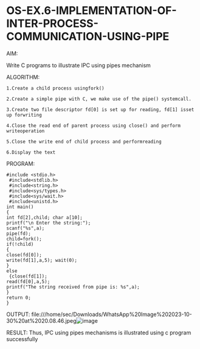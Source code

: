 # OS-EX.6-IMPLEMENTATION-OF-INTER-PROCESS-COMMUNICATION-USING-PIPE

AIM:

Write C programs to illustrate IPC using pipes mechanism

ALGORITHM:
```
1.Create a child process usingfork()

2.Create a simple pipe with C, we make use of the pipe() systemcall.

3.Create two file descriptor fd[0] is set up for reading, fd[1] isset up forwriting

4.Close the read end of parent process using close() and perform writeoperation

5.Close the write end of child process and performreading

6.Display the text
```
PROGRAM:
```
#include <stdio.h>
 #include<stdlib.h>
 #include<string.h>
 #include<sys/types.h>
 #include<sys/wait.h>
 #include<unistd.h>
int main()
{
int fd[2],child; char a[10];
printf("\n Enter the string:");
scanf("%s",a);
pipe(fd);
child=fork();
if(!child)
{
close(fd[0]);
write(fd[1],a,5); wait(0);
}
else
 {close(fd[1]);
read(fd[0],a,5);
printf("The string received from pipe is: %s",a);
}
return 0;
} 

```
OUTPUT:
file:///home/sec/Downloads/WhatsApp%20Image%202023-10-30%20at%2020.08.46.jpeg![image](https://github.com/aparnabalasubrmanian/OS-EX.6-IMPLEMENTATION-OF-INTER-PROCESS-COMMUNICATION-USING-PIPE/assets/123351172/225fb4c0-78d0-4ec0-938e-e73fb5128696)


RESULT:
Thus, IPC using pipes mechanisms is illustrated using c program successfully
